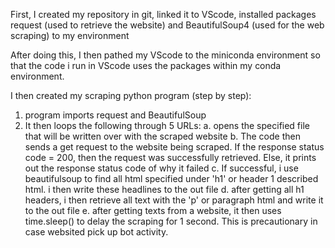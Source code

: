 
First, I created my repository in git, linked it to VScode, installed packages request (used to retrieve the website) and BeautifulSoup4 (used for the web scraping) to my environment

After doing this, I then pathed my VScode to the miniconda environment so that the code i run in VScode uses the packages within my conda environment.

I then created my scraping python program (step by step):
  1. program imports request and BeautifulSoup
  2. It then loops the following through 5 URLs:
    a. opens the specified file that will be written over with the scraped website
    b. The code then sends a get request to the website being scraped. If the response status code = 200, then the request was successfully retrieved. Else, it prints out the response status code of why it failed
    c. If successful, i use beautifulsoup to find all html specified under 'h1' or header 1 described html. i then write these headlines to the out file
    d. after getting all h1 headers, i then retrieve all text with the 'p' or paragraph html and write it to the out file
    e. after getting texts from a website, it then uses time.sleep() to delay the scraping for 1 second. This is     precautionary in case websited pick up bot activity.


